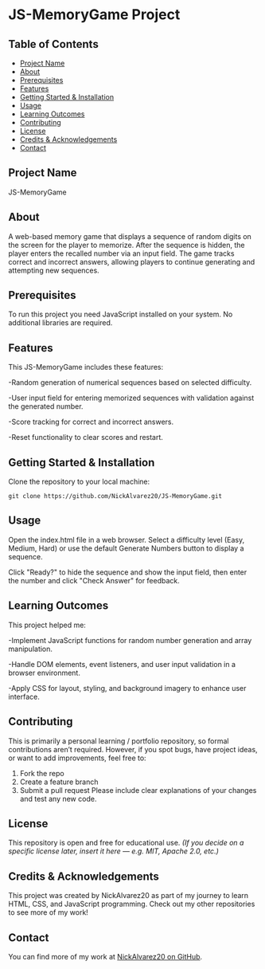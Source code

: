 # JS-MemoryGame Project
## Table of Contents
- [Project Name](#project-name)
- [About](#about)
- [Prerequisites](#prerequisites)
- [Features](#features)
- [Getting Started & Installation](#getting-started--installation)
- [Usage](#usage)
- [Learning Outcomes](#learning-outcomes)
- [Contributing](#contributing)
- [License](#license)
- [Credits & Acknowledgements](#credits--acknowledgements)
- [Contact](#contact)
## Project Name
JS-MemoryGame
## About
A web-based memory game that displays a sequence of random digits on the screen for the player to memorize. After the sequence is hidden, the player enters the recalled number via an input field. The game tracks correct and incorrect answers, allowing players to continue generating and attempting new sequences.
## Prerequisites
To run this project you need JavaScript installed on your system.
No additional libraries are required.
## Features
This JS-MemoryGame includes these features:

-Random generation of numerical sequences based on selected difficulty.

-User input field for entering memorized sequences with validation against the generated number.

-Score tracking for correct and incorrect answers.

-Reset functionality to clear scores and restart.

## Getting Started & Installation
Clone the repository to your local machine:

`git clone https://github.com/NickAlvarez20/JS-MemoryGame.git`
## Usage
Open the index.html file in a web browser. Select a difficulty level (Easy, Medium, Hard) or use the default Generate Numbers button to display a sequence. 

Click "Ready?" to hide the sequence and show the input field, then enter the number and click "Check Answer" for feedback.
## Learning Outcomes
This project helped me:

-Implement JavaScript functions for random number generation and array manipulation.

-Handle DOM elements, event listeners, and user input validation in a browser environment.

-Apply CSS for layout, styling, and background imagery to enhance user interface.

## Contributing
This is primarily a personal learning / portfolio repository, so formal contributions aren’t required. However, if you spot bugs, have project ideas, or want to add improvements, feel free to:
1. Fork the repo
2. Create a feature branch
3. Submit a pull request Please include clear explanations of your changes and test any new code.
## License
This repository is open and free for educational use.
*(If you decide on a specific license later, insert it here — e.g. MIT, Apache 2.0, etc.)*
## Credits & Acknowledgements
This project was created by NickAlvarez20 as part of my journey to learn HTML, CSS, and JavaScript programming. Check out my other repositories to see more of my work!
## Contact
You can find more of my work at [NickAlvarez20 on GitHub](https://github.com/NickAlvarez20).
